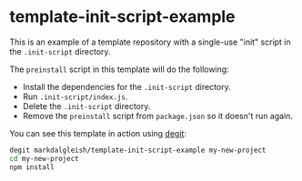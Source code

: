 # template-init-script-example

This is an example of a template repository with a single-use "init" script in the `.init-script` directory.

The `preinstall` script in this template will do the following:

- Install the dependencies for the `.init-script` directory.
- Run `.init-script/index.js`.
- Delete the `.init-script` directory.
- Remove the `preinstall` script from `package.json` so it doesn't run again.

You can see this template in action using [degit](https://github.com/Rich-Harris/degit):

```bash
degit markdalgleish/template-init-script-example my-new-project
cd my-new-project
npm install
```
